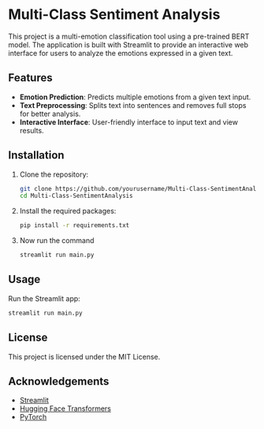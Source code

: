 # Multi-Class Sentiment Analysis

This project is a multi-emotion classification tool using a pre-trained BERT model. The application is built with Streamlit to provide an interactive web interface for users to analyze the emotions expressed in a given text.

## Features

- **Emotion Prediction**: Predicts multiple emotions from a given text input.
- **Text Preprocessing**: Splits text into sentences and removes full stops for better analysis.
- **Interactive Interface**: User-friendly interface to input text and view results.

## Installation

1. Clone the repository:
    ```bash
    git clone https://github.com/yourusername/Multi-Class-SentimentAnalysis.git
    cd Multi-Class-SentimentAnalysis
    ```

2. Install the required packages:
    ```bash
    pip install -r requirements.txt
    ```

3. Now run the command 
    ```bash
    streamlit run main.py
    ```

## Usage

Run the Streamlit app:
```bash
streamlit run main.py
```

## License

This project is licensed under the MIT License.

## Acknowledgements

- [Streamlit](https://www.streamlit.io/)
- [Hugging Face Transformers](https://huggingface.co/transformers/)
- [PyTorch](https://pytorch.org/)
